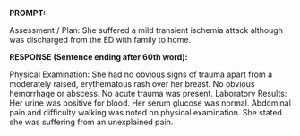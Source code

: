 **PROMPT:**

Assessment / Plan: She suffered a mild transient ischemia attack although was discharged from the ED with family to home.

**RESPONSE (Sentence ending after 60th word):**

Physical Examination: She had no obvious signs of trauma apart from a moderately raised, erythematous rash over her breast. No obvious hemorrhage or abscess. No acute trauma was present. Laboratory Results: Her urine was positive for blood. Her serum glucose was normal. Abdominal pain and difficulty walking was noted on physical examination. She stated she was suffering from an unexplained pain. 